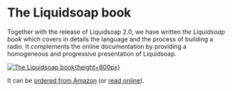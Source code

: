 # The Liquidsoap book

Together with the release of Liquidsoap 2.0, we have written _the Liquidsoap
book_ which covers in details the language and the process of building a
radio. It complements the online documentation by providing a homogeneous and
progressive presentation of Liquidsoap.

[![The Liquidsoap book](/assets/img/book.svg){height=600px}](https://www.amazon.com/dp/B095PVTYR3)

It can be [ordered from Amazon](https://www.amazon.com/dp/B095PVTYR3)
(or [read online](http://www.liquidsoap.info/book/book.pdf)).
